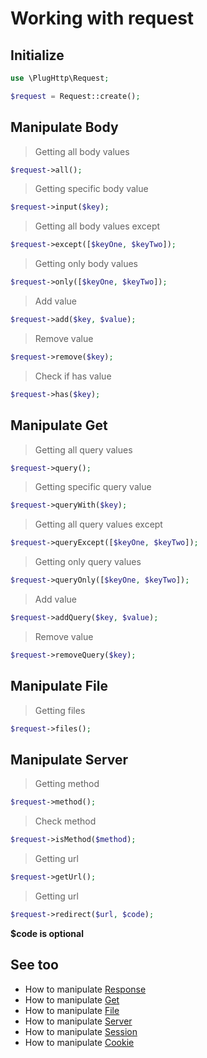 # Working with request

## Initialize
```php
use \PlugHttp\Request;

$request = Request::create();
```

## Manipulate Body

>  Getting all body values
```php
$request->all();
```

> Getting specific body value
```php
$request->input($key);
```

> Getting all body values except
```php
$request->except([$keyOne, $keyTwo]);
```

> Getting only body values
```php
$request->only([$keyOne, $keyTwo]);
```

> Add value
```php
$request->add($key, $value);
```

> Remove value
```php
$request->remove($key);
```

> Check if has value
```php
$request->has($key);
```

## Manipulate Get

>  Getting all query values
```php
$request->query();
```

> Getting specific query value
```php
$request->queryWith($key);
```

> Getting all query values except
```php
$request->queryExcept([$keyOne, $keyTwo]);
```

> Getting only query values
```php
$request->queryOnly([$keyOne, $keyTwo]);
```

> Add value
```php
$request->addQuery($key, $value);
```

> Remove value
```php
$request->removeQuery($key);
```

## Manipulate File

> Getting files
```php
$request->files();
```

## Manipulate Server

> Getting method
```php
$request->method();
```

> Check method
```php
$request->isMethod($method);
```

> Getting url
```php
$request->getUrl();
```

> Getting url
```php
$request->redirect($url, $code);
```
**$code is optional**

## See too
* How to manipulate [Response](response.md)
* How to manipulate [Get](get.md)
* How to manipulate [File](file.md)
* How to manipulate [Server](server.md)
* How to manipulate [Session](session.md)
* How to manipulate [Cookie](cookie.md)